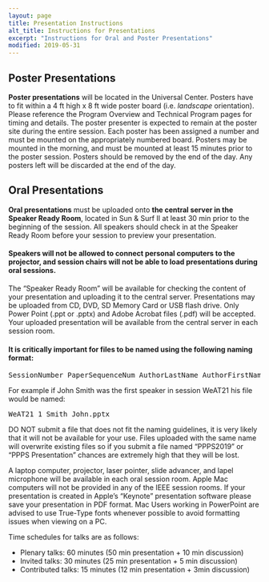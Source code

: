 ```yaml
---
layout: page
title: Presentation Instructions
alt_title: Instructions for Presentations
excerpt: "Instructions for Oral and Poster Presentations"
modified: 2019-05-31
---
```


## Poster Presentations

**Poster presentations** will be located in the Universal Center. Posters have to fit within a 4 ft high x 8 ft wide poster board (i.e. _landscape_ orientation). Please reference the Program Overview and Technical Program pages for timing and details. The poster presenter is expected to remain at the poster site during the entire session. Each poster has been assigned a number and must be mounted on the appropriately numbered board. Posters may be mounted in the morning, and must be mounted at least 15 minutes prior to the poster session. Posters should be removed by the end of the day. Any posters left will be discarded at the end of the day.

## Oral Presentations 

**Oral presentations** must be uploaded onto **the central server in the Speaker Ready Room**, located in Sun & Surf II at least 30 min prior to the beginning of the session. All speakers should check in at the Speaker Ready Room before your session to preview your presentation. 

#### Speakers will **not** be allowed to connect personal computers to the projector, and session chairs will not be able to load presentations during oral sessions.

The “Speaker Ready Room” will be available for checking the content of your presentation and uploading it to the central server. Presentations may be uploaded from CD, DVD, SD Memory Card or USB flash drive. Only Power Point (.ppt or .pptx) and Adobe Acrobat files (.pdf) will be accepted. Your uploaded presentation will be available from the central server in each session room.

#### It is critically important for files to be named using the following naming format:

<pre>SessionNumber_PaperSequenceNum_AuthorLastName_AuthorFirstName</pre>

For example if John Smith was the first speaker in session WeAT21 his file would be named: 

<pre>WeAT21_1_Smith_John.pptx</pre>

DO NOT submit a file that does not fit the naming guidelines, it is very likely that it will not be available for your use. Files uploaded with the same name will overwrite existing files so if you submit a file named “PPPS2019” or “PPPS Presentation” chances are extremely high that they will be lost.

A laptop computer, projector, laser pointer, slide advancer, and lapel microphone will be available in each oral session room. Apple Mac computers will not be provided in any of the IEEE session rooms. If your presentation is created in Apple’s “Keynote” presentation software please save your presentation in PDF format. Mac Users working in PowerPoint are advised to use True-Type fonts whenever possible to avoid formatting issues when viewing on a PC.

Time schedules for talks are as follows:
* Plenary talks: 60 minutes (50 min presentation + 10 min discussion)
* Invited talks: 30 minutes (25 min presentation + 5 min discussion)
* Contributed talks: 15 minutes (12 min presentation + 3min discussion)
